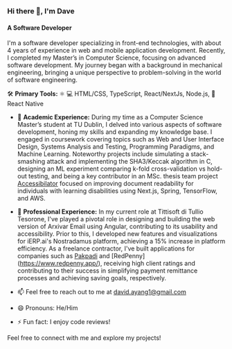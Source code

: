 ### Hi there 👋, I'm Dave
#### A Software Developer

I'm a software developer specializing in front-end technologies, with about 4 years of experience in web and mobile application development. Recently, I completed my Master’s in Computer Science, focusing on advanced software development. My journey began with a background in mechanical engineering, bringing a unique perspective to problem-solving in the world of software engineering.

🛠 **Primary Tools:** ⚛   💻 HTML/CSS, TypeScript, React/NextJs, Node.js, 📱 React Native

- 🔭 **Academic Experience:** During my time as a Computer Science Master’s student at TU Dublin, I delved into various aspects of software development, honing my skills and expanding my knowledge base. I engaged in coursework covering topics such as Web and User Interface Design, Systems Analysis and Testing, Programming Paradigms, and Machine Learning. Noteworthy projects include simulating a stack-smashing attack and implementing the SHA3/Keccak algorithm in C, designing an ML experiment comparing k-fold cross-validation vs hold-out testing, and being a key contributor in an MSc. thesis team project [Accessibilator](https://www.accessibilator.live/) focused on improving document readability for individuals with learning disabilities using Next.js, Spring, TensorFlow, and AWS.

- 👯 **Professional Experience:** In my current role at Tittisoft di Tullio Tesorone, I've played a pivotal role in designing and building the web version of Arxivar Email using Angular, contributing to its usability and accessibility. Prior to this, I developed new features and visualizations for iERP.ai's Nostradamus platform, achieving a 15% increase in platform efficiency. As a freelance contractor, I've built applications for companies such as [Pakpadi](https://pakpadi-demo.netlify.app) and [RedPenny] (https://www.redpenny.app/), receiving high client ratings and contributing to their success in simplifying payment remittance processes and achieving saving goals, respectively.

- 📫 Feel free to reach out to me at david.ayang1@gmail.com
- 😄 Pronouns: He/Him
- ⚡ Fun fact: I enjoy code reviews!
 

Feel free to connect with me and explore my projects!  

